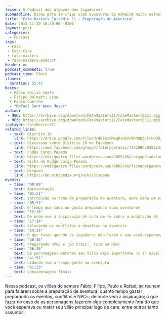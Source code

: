 ```yaml
---
teaser: O Podcast dos Algozes dos Jogadores!
subheadline: Dicas para se criar suas aventuras de maneira muito melhor!
title: "Fate Masters Episódio 11 - Preparação de Aventura"
date: 2015-11-29 16:30:00 -0200
layout: post
categories:
  - Podcast
tags:
 - Fate
 - Fate-Core
 - fate-masters
 - fate-masters-podcast
header: no
podcast_comments: true 
podcast_time: 55min
itunes:
  duration: 55:41
hosts:
  - Fábio Emilio Costa
  - Filipe Dalmatti Lima
  - Paulo Guerche
  - "Rafael Sant'Anna Meyer"
audios:
 - OGG: https://archive.org/download/FateMasters11/FateMastersEp11.ogg
 - MP3: https://archive.org/download/FateMasters11/FateMastersEp11.mp3
iaplayer: FateMasters11
related_links:
  - text: Distrito 10
    link: https://drive.google.com/file/d/0B5ecFMxgUsUQVzVHN0Q3cktnUUU/view?usp=sharing
  - text: Discussão sobre Distrito 10 no Facebook
    link: https://www.facebook.com/groups/faterpgbrasil/717298078393234/
  - text: Fudge Carga Pesada
    link: https://maisquatro.files.wordpress.com/2008/08/cargapesadafudge.pdf
  - text: Ficha de Fudge Carga Pesada
    link: https://maisquatro.files.wordpress.com/2008/08/fichacargapesadafudge.pdf
  - text: Disgaea
    link: https://en.wikipedia.org/wiki/Disgaea
events:
  - time: "00:08"
    text: Apresentação
  - time: "01:51"
    text: Introdução ao tema de preparação de aventura, onde cada um explica como prepara suas aventuras
  - time: "05:32"
    text: O tempo que cada um gasta preparando suas aventuras
  - time: "12:18"
    text: De onde vem a inspiração de cada um (e sobre a adaptação de _Carga Pesada_ para Fudge do Mister Mickey)
  - time: "17:14"
    text: Colocando os conflitos e desafios na aventura
  - time: "24:35"
    text: O que fazer quando os jogadores não fazem o que você esperava?
  - time: "30:16"
    text: Preparando NPCs e _Go Crazy!_ (sim ou não)
  - time: "36:16"
    text: Os personagens mataram seu Vilão mais importante no 1° nível... E aí?
  - time: "41:51"
    text: Lidando com o tempo gasto na aventura
  - time: "51:23"
    text: Considerações finais
---
```


Nesse  podcast, os vilões de sempre Fábio, Filipe, Paulo e Rafael, se reunem para falarem sobre a preparação de aventura, quanto tempo gastar preparando os eventos, conflitos e NPCs; de onde vem a inspiração; o que fazer no caso de os personagens fazerem algo completamente fora do que você esperava ou matar seu vilão principal logo de cara, entre outros tanto assuntos.
